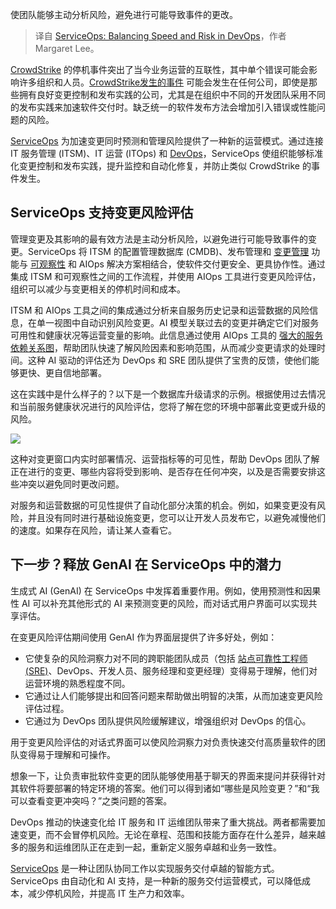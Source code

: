
<!--
title: ServiceOps：在DevOps中平衡速度和风险
cover: https://cdn.thenewstack.io/media/2024/08/4555232b-serviceops_balancing-speed-risk-devops.jpg
-->

使团队能够主动分析风险，避免进行可能导致事件的更改。

> 译自 [ServiceOps: Balancing Speed and Risk in DevOps](https://thenewstack.io/serviceops-balancing-speed-and-risk-in-devops/)，作者 Margaret Lee。

[CrowdStrike](https://www.bmc.com/blogs/resolvingcrowdstrike/) 的停机事件突出了当今业务运营的互联性，其中单个错误可能会影响许多组织和人员。[CrowdStrike发生的事件](https://thenewstack.io/5-agile-techniques-to-help-avoid-a-crowdstrike-like-issue/) 可能会发生在任何公司，即使是那些拥有良好变更控制和发布实践的公司，尤其是在组织中不同的开发团队采用不同的发布实践来加速软件交付时。缺乏统一的软件发布方法会增加引入错误或性能问题的风险。

[ServiceOps](https://www.bmc.com/documents/white-papers/serviceops-redefining-it-excellence.html) 为加速变更同时预测和管理风险提供了一种新的运营模式。通过连接 IT 服务管理 (ITSM)、IT 运营 (ITOps) 和 [DevOps](https://roadmap.sh/devops)，ServiceOps 使组织能够标准化变更控制和发布实践，提升监控和自动化修复，并防止类似 CrowdStrike 的事件发生。

## ServiceOps 支持变更风险评估

管理变更及其影响的最有效方法是主动分析风险，以避免进行可能导致事件的变更。ServiceOps 将 ITSM 的配置管理数据库 (CMDB)、发布管理和 [变更管理](https://thenewstack.io/the-chickens-have-flown-the-coop-change-management-is-back/) 功能与 [可观察性](https://thenewstack.io/observability/) 和 AIOps 解决方案相结合，使软件交付更安全、更具协作性。通过集成 ITSM 和可观察性之间的工作流程，并使用 AIOps 工具进行变更风险评估，组织可以减少与变更相关的停机时间和成本。

ITSM 和 AIOps 工具之间的集成通过分析来自服务历史记录和运营数据的风险信息，在单一视图中自动识别风险变更。AI 模型关联过去的变更并确定它们对服务可用性和健康状况等运营变量的影响。此信息通过使用 AIOps 工具的 [强大的服务依赖关系图](https://thenewstack.io/ai-powered-service-models-speed-troubleshooting/)，帮助团队快速了解风险因素和影响范围，从而减少变更请求的处理时间。这种 AI 驱动的评估还为 DevOps 和 SRE 团队提供了宝贵的反馈，使他们能够更快、更自信地部署。

这在实践中是什么样子的？以下是一个数据库升级请求的示例。根据使用过去情况和当前服务健康状况进行的风险评估，您将了解在您的环境中部署此变更或升级的风险。

![](https://cdn.thenewstack.io/media/2024/08/f9027958-database-upgrade-request-serviceops.png)

这种对变更窗口内实时部署情况、运营指标等的可见性，帮助 DevOps 团队了解正在进行的变更、哪些内容将受到影响、是否存在任何冲突，以及是否需要安排这些冲突以避免同时更改问题。

对服务和运营数据的可见性提供了自动化部分决策的机会。例如，如果变更没有风险，并且没有同时进行基础设施变更，您可以让开发人员发布它，以避免减慢他们的速度。如果存在风险，请让某人查看它。

## 下一步？释放 GenAI 在 ServiceOps 中的潜力

生成式 AI (GenAI) 在 ServiceOps 中发挥着重要作用。例如，使用预测性和因果性 AI 可以补充其他形式的 AI 来预测变更的风险，而对话式用户界面可以实现共享评估。

在变更风险评估期间使用 GenAI 作为界面层提供了许多好处，例如：

- 它使复杂的风险洞察力对不同的跨职能团队成员（包括 [站点可靠性工程师 (SRE)](https://thenewstack.io/sre-vs-platform-engineer-cant-we-all-just-get-along/)、DevOps、开发人员、服务经理和变更经理）变得易于理解，他们对运营环境的熟悉程度不同。
- 它通过让人们能够提出和回答问题来帮助做出明智的决策，从而加速变更风险评估过程。
- 它通过为 DevOps 团队提供风险缓解建议，增强组织对 DevOps 的信心。

用于变更风险评估的对话式界面可以使风险洞察力对负责快速交付高质量软件的团队变得易于理解和可操作。

想象一下，让负责审批软件变更的团队能够使用基于聊天的界面来提问并获得针对其软件将要部署的特定环境的答案。他们可以得到诸如“哪些是风险变更？”和“我可以查看变更冲突吗？”之类问题的答案。

DevOps 推动的快速变化给 IT 服务和 IT 运维团队带来了重大挑战。两者都需要加速变更，而不会冒停机风险。无论在章程、范围和技能方面存在什么差异，越来越多的服务和运维团队正在走到一起，重新定义服务卓越和业务一致性。

[ServiceOps](https://www.bmc.com/info/serviceops.html) 是一种让团队协同工作以实现服务交付卓越的智能方式。ServiceOps 由自动化和 AI 支持，是一种新的服务交付运营模式，可以降低成本，减少停机风险，并提高 IT 生产力和效率。
